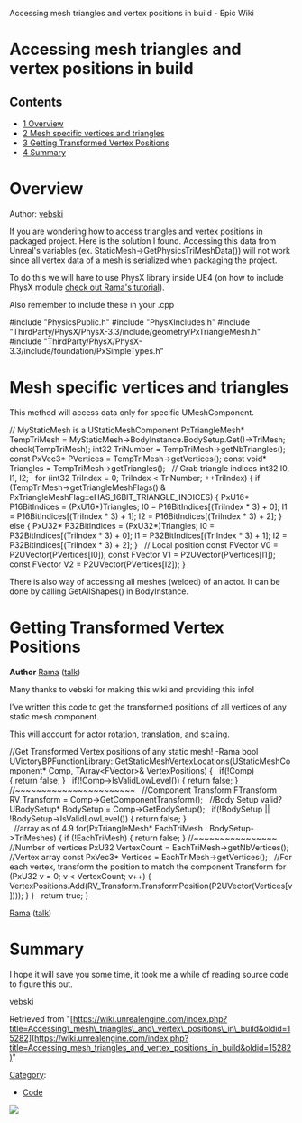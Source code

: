 Accessing mesh triangles and vertex positions in build - Epic Wiki                    

Accessing mesh triangles and vertex positions in build
======================================================

Contents
--------

*   [1 Overview](#Overview)
*   [2 Mesh specific vertices and triangles](#Mesh_specific_vertices_and_triangles)
*   [3 Getting Transformed Vertex Positions](#Getting_Transformed_Vertex_Positions)
*   [4 Summary](#Summary)

Overview
========

Author: [vebski](http://www.dawidniemiec.com)

If you are wondering how to access triangles and vertex positions in packaged project. Here is the solution I found. Accessing this data from Unreal's variables (ex. StaticMesh->GetPhysicsTriMeshData()) will not work since all vertex data of a mesh is serialized when packaging the project.

To do this we will have to use PhysX library inside UE4 (on how to include PhysX module [check out Rama's tutorial](/PhysX,_Integrating_PhysX_Code_into_Your_Project "PhysX, Integrating PhysX Code into Your Project")).

Also remember to include these in your .cpp

#include "PhysicsPublic.h"
#include "PhysXIncludes.h"
#include "ThirdParty/PhysX/PhysX-3.3/include/geometry/PxTriangleMesh.h"
#include "ThirdParty/PhysX/PhysX-3.3/include/foundation/PxSimpleTypes.h"

Mesh specific vertices and triangles
====================================

This method will access data only for specific UMeshComponent.

// MyStaticMesh is a UStaticMeshComponent
PxTriangleMesh\* TempTriMesh \= MyStaticMesh\-\>BodyInstance.BodySetup.Get()\-\>TriMesh;
 
check(TempTriMesh);
int32 TriNumber \= TempTriMesh\-\>getNbTriangles();
 
const PxVec3\* PVertices \= TempTriMesh\-\>getVertices();
const void\* Triangles \= TempTriMesh\-\>getTriangles();
 
// Grab triangle indices
int32 I0, I1, I2;
 
for (int32 TriIndex \= 0; TriIndex < TriNumber; ++TriIndex)
{
	if (TempTriMesh\-\>getTriangleMeshFlags() & PxTriangleMeshFlag::eHAS\_16BIT\_TRIANGLE\_INDICES)
	{
		PxU16\* P16BitIndices \= (PxU16\*)Triangles;
		I0 \= P16BitIndices\[(TriIndex \* 3) + 0\];
		I1 \= P16BitIndices\[(TriIndex \* 3) + 1\];
		I2 \= P16BitIndices\[(TriIndex \* 3) + 2\];
	}
	else
	{
		PxU32\* P32BitIndices \= (PxU32\*)Triangles;
		I0 \= P32BitIndices\[(TriIndex \* 3) + 0\];
		I1 \= P32BitIndices\[(TriIndex \* 3) + 1\];
		I2 \= P32BitIndices\[(TriIndex \* 3) + 2\];
	}
 
        // Local position
	const FVector V0 \= P2UVector(PVertices\[I0\]);
	const FVector V1 \= P2UVector(PVertices\[I1\]);
	const FVector V2 \= P2UVector(PVertices\[I2\]);
}

There is also way of accessing all meshes (welded) of an actor. It can be done by calling GetAllShapes() in BodyInstance.

Getting Transformed Vertex Positions
====================================

**Author** [Rama](/User:Rama "User:Rama") ([talk](/User_talk:Rama "User talk:Rama"))

Many thanks to vebski for making this wiki and providing this info!

I've written this code to get the transformed positions of all vertices of any static mesh component.

This will account for actor rotation, translation, and scaling.

//Get Transformed Vertex positions of any static mesh! -Rama
bool UVictoryBPFunctionLibrary::GetStaticMeshVertexLocations(UStaticMeshComponent\* Comp, TArray<FVector\>& VertexPositions)
{
 
	if(!Comp) 						
	{
		return false;
	}
 
	if(!Comp\-\>IsValidLowLevel()) 
	{
		return false;
	}
	//~~~~~~~~~~~~~~~~~~~~~~~
 
	//Component Transform
	FTransform RV\_Transform \= Comp\-\>GetComponentTransform(); 
 
	//Body Setup valid?
	UBodySetup\* BodySetup \= Comp\-\>GetBodySetup();
 
	if(!BodySetup || !BodySetup\-\>IsValidLowLevel())
	{
		return false;
	}  
 
        //array as of 4.9
	for(PxTriangleMesh\* EachTriMesh : BodySetup\-\>TriMeshes)
	{
		if (!EachTriMesh)
		{
			return false;
		}
		//~~~~~~~~~~~~~~~~
 
		//Number of vertices
		PxU32 VertexCount \= EachTriMesh\-\>getNbVertices();
 
		//Vertex array
		const PxVec3\* Vertices \= EachTriMesh\-\>getVertices();
 
		//For each vertex, transform the position to match the component Transform 
		for (PxU32 v \= 0; v < VertexCount; v++)
		{
			VertexPositions.Add(RV\_Transform.TransformPosition(P2UVector(Vertices\[v\])));
		}
	}
 
	return true;
}

[Rama](/User:Rama "User:Rama") ([talk](/User_talk:Rama "User talk:Rama"))

Summary
=======

I hope it will save you some time, it took me a while of reading source code to figure this out.

vebski

Retrieved from "[https://wiki.unrealengine.com/index.php?title=Accessing\_mesh\_triangles\_and\_vertex\_positions\_in\_build&oldid=15282](https://wiki.unrealengine.com/index.php?title=Accessing_mesh_triangles_and_vertex_positions_in_build&oldid=15282)"

[Category](/Special:Categories "Special:Categories"):

*   [Code](/Category:Code "Category:Code")

  ![](https://tracking.unrealengine.com/track.png)